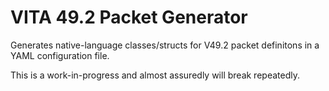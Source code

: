 VITA 49.2 Packet Generator
==========================
Generates native-language classes/structs for V49.2 packet definitons in a YAML configuration file.

This is a work-in-progress and almost assuredly will break repeatedly.
